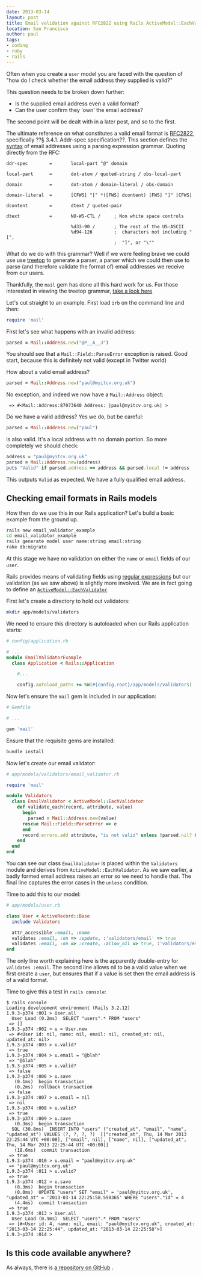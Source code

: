 ```yaml
---
date: 2013-03-14
layout: post
title: Email validation against RFC2822 using Rails ActiveModel::EachValidator
location: San Francisco
author: paul
tags:
- coding
- ruby
- rails
---
```


Often when you create a `user` model you are faced with the question of "how do I check whether the email address they
supplied is valid?"

This question needs to be broken down further:

* Is the supplied email address even a valid format?
* Can the user confirm they 'own' the email address?

The second point will be dealt with in a later post, and so to the first.

The ultimate reference on what constitutes a valid email format is [RFC2822](http://www.ietf.org/rfc/rfc2822.txt),
specifically ??&sect; 3.4.1. Addr-spec specification??. This section defines the
[syntax](http://en.wikipedia.org/wiki/Syntax_(programming_languages)) of email addresses using a parsing expression
grammar. Quoting directly from the RFC:

```
ddr-spec        =       local-part "@" domain

local-part      =       dot-atom / quoted-string / obs-local-part

domain          =       dot-atom / domain-literal / obs-domain

domain-literal  =       [CFWS] "[" *([FWS] dcontent) [FWS] "]" [CFWS]

dcontent        =       dtext / quoted-pair

dtext           =       NO-WS-CTL /     ; Non white space controls

                        %d33-90 /       ; The rest of the US-ASCII
                        %d94-126        ;  characters not including "[",
                                        ;  "]", or "\""
```

What do we do with this grammar? Well if we were feeling brave we could use use
[treetop](https://github.com/nathansobo/treetop) to generate a parser, a parser which we could then use to parse (and
therefore validate the format of) email addresses we receive from our users.

Thankfully, the `mail` gem has done all this hard work for us. For those interested in viewing the treetop grammar,
[take a look here](https://github.com/mikel/mail/blob/master/lib/mail/parsers/rfc2822.treetop)

Let's cut straight to an example. First load `irb` on the command line and then:

```ruby
require 'mail'
```

First let's see what happens with an invalid address:

```ruby
parsed = Mail::Address.new("@P__A__J")
```

You should see that a `Mail::Field::ParseError` exception is raised. Good start, because this is definitely not valid (except in Twitter world)

How about a valid email address?

```ruby
parsed = Mail::Address.new("paul@myitcv.org.uk")
```

No exception, and indeed we now have a `Mail::Address` object:

```
 => #<Mail::Address:87073640 Address: |paul@myitcv.org.uk| >
```

Do we have a valid address? Yes we do, but be careful:

```ruby
parsed = Mail::Address.new("paul")
```

is also valid. It's a local address with no domain portion. So more completely we should check:

```ruby
address = "paul@myitcv.org.uk"
parsed = Mail::Address.new(address)
puts "Valid" if parsed.address == address && parsed.local != address
```

This outputs `Valid` as expected. We have a fully qualified email address.

## Checking email formats in Rails models

How then do we use this in our Rails application? Let's build a basic example from the ground up.

```bash
rails new email_validator_example
cd email_validator_example
rails generate model user name:string email:string
rake db:migrate
```

At this stage we have no validation on either the `name` or `email` fields of our `user`.

Rails provides means of validating fields using [regular expressions](http://api.rubyonrails.org/classes/ActiveModel/Validations/HelperMethods.html#method-i-validates_format_of) but our validation (as we saw above) is slightly more involved. We are in fact going to define an [`ActiveModel::EachValidator`](http://api.rubyonrails.org/classes/ActiveModel/EachValidator.html)

First let's create a directory to hold out validators:

```bash
mkdir app/models/validators
```

We need to ensure this directory is autoloaded when our Rails application starts:

```ruby
# config/application.rb

# ...
module EmailValidatorExample
  class Application < Rails::Application

    #...

    config.autoload_paths += %W(#{config.root}/app/models/validators)

```

Now let's ensure the `mail` gem is included in our application:

```ruby
# Gemfile

# ...

gem 'mail'

```

Ensure that the requisite gems are installed:

```bash
bundle install
```

Now let's create our email validator:

```ruby
# app/models/validators/email_validator.rb

require 'mail'

module Validators
  class EmailValidator < ActiveModel::EachValidator
    def validate_each(record, attribute, value)
      begin
        parsed = Mail::Address.new(value)
      rescue Mail::Field::ParseError => e
      end
      record.errors.add attribute, "is not valid" unless !parsed.nil? && parsed.address == value && parsed.local != value #cannot be a local address
    end
  end
end
```

You can see our class `EmailValidator` is placed within the `Validators` module and derives from `ActiveModel::EachValidator`. As we saw earlier, a badly formed email address raises an error so we need to handle that. The final line captures the error cases in the `unless` condition.

Time to add this to our model:

```ruby
# app/models/user.rb

class User < ActiveRecord::Base
  include Validators

  attr_accessible :email, :name
  validates :email, :on => :update, :'validators/email' => true
  validates :email, :on => :create, :allow_nil => true, :'validators/email' => true
end
```

The only line worth explaining here is the apparently double-entry for `validates :email`. The second line allows nil to be a valid value when we first create a `user`, but ensures that if a value is set then the email address is of a valid format.

Time to give this a test in `rails console`:

```
$ rails console
Loading development environment (Rails 3.2.12)
1.9.3-p374 :001 > User.all
  User Load (0.2ms)  SELECT "users".* FROM "users"
 => []
1.9.3-p374 :002 > u = User.new
 => #<User id: nil, name: nil, email: nil, created_at: nil, updated_at: nil>
1.9.3-p374 :003 > u.valid?
 => true
1.9.3-p374 :004 > u.email = "@blah"
 => "@blah"
1.9.3-p374 :005 > u.valid?
 => false
1.9.3-p374 :006 > u.save
   (0.1ms)  begin transaction
   (0.2ms)  rollback transaction
 => false
1.9.3-p374 :007 > u.email = nil
 => nil
1.9.3-p374 :008 > u.valid?
 => true
1.9.3-p374 :009 > u.save
   (0.3ms)  begin transaction
  SQL (30.8ms)  INSERT INTO "users" ("created_at", "email", "name", "updated_at") VALUES (?, ?, ?, ?)  [["created_at", Thu, 14 Mar 2013 22:25:44 UTC +00:00], ["email", nil], ["name", nil], ["updated_at", Thu, 14 Mar 2013 22:25:44 UTC +00:00]]
   (18.6ms)  commit transaction
 => true
1.9.3-p374 :010 > u.email = "paul@myitcv.org.uk"
 => "paul@myitcv.org.uk"
1.9.3-p374 :011 > u.valid?
 => true
1.9.3-p374 :012 > u.save
   (0.3ms)  begin transaction
   (0.0ms)  UPDATE "users" SET "email" = 'paul@myitcv.org.uk', "updated_at" = '2013-03-14 22:25:58.598365' WHERE "users"."id" = 4
   (4.4ms)  commit transaction
 => true
1.9.3-p374 :013 > User.all
  User Load (0.9ms)  SELECT "users".* FROM "users"
 => [#<User id: 4, name: nil, email: "paul@myitcv.org.uk", created_at: "2013-03-14 22:25:44", updated_at: "2013-03-14 22:25:58">]
1.9.3-p374 :014 >
```

## Is this code available anywhere?

As always, there is [a repository on GitHub](https://github.com/myitcv/email_validator_example) .
